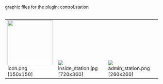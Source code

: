graphic files for the plugin: control.station<br>
<br>
<table>
	<tr valign="bottom">
		<td><img src="https://raw.githubusercontent.com/zuckung/endless-sky-plugins/refs/heads/main/myplugins/control.station/icon.png width="150" height="150"><br>
		icon.png [150x150]</td>
		<td><img src="https://raw.githubusercontent.com/zuckung/endless-sky-plugins/refs/heads/main/myplugins/control.station/images/land/inside_station.jpg width="200"><br>
		inside_station.jpg [720x360]</td>
		<td><img src="https://raw.githubusercontent.com/zuckung/endless-sky-plugins/refs/heads/main/myplugins/control.station/images/planet/admin_station.png? height="200"><br>
		admin_station.png [260x260]</td>
	</tr>
</table>

